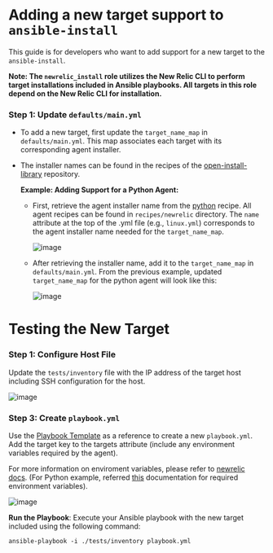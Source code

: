 # Adding a new target support to `ansible-install`

This guide is for developers who want to add support for a new target to the `ansible-install`. 

**Note: The `newrelic_install` role utilizes the New Relic CLI to perform target installations included in Ansible playbooks. All targets in this role depend on the New Relic CLI for installation.**

### Step 1: Update `defaults/main.yml`
- To add a new target, first update the `target_name_map` in `defaults/main.yml`. This map associates each target with its corresponding agent installer. 
- The installer names can be found in the recipes of the [open-install-library](https://github.com/newrelic/open-install-library) repository.

  **Example: Adding Support for a Python Agent:**
  - First, retrieve the agent installer name from the [python](https://github.com/newrelic/open-install-library/blob/main/recipes/newrelic/apm/python/linux.yml) recipe. 
    All agent recipes can be found in `recipes/newrelic` directory.
    The `name` attribute at the top of the .yml file (e.g., `linux.yml`) corresponds to the agent installer name needed for the `target_name_map`.
    
    ![image](https://github.com/user-attachments/assets/050ed2c3-a594-47ea-b023-1a0bd34bf28b)

  - After retrieving the installer name, add it to the `target_name_map` in `defaults/main.yml`.
    From the previous example, updated `target_name_map` for the python agent will look like this:
    
    ![image](https://github.com/user-attachments/assets/30b509c7-b321-4a9e-a46c-d5bf6ab2b38e)

# Testing the New Target

### Step 1: Configure Host File
Update the `tests/inventory` file with the IP address of the target host including SSH configuration for the host.

![image](https://github.com/user-attachments/assets/ad122bd9-2924-4837-b7f8-c8fc78334094)

### Step 3: Create `playbook.yml`
Use the [Playbook Template](https://github.com/newrelic/ansible-install/tree/main?tab=readme-ov-file#example-playbook) as a reference to create a new `playbook.yml`. 
Add the target key to the targets attribute (include any environment variables required by the agent). 

For more information on enviroment variables, please refer to [newrelic docs](https://docs.newrelic.com/).
(For Python example, referred [this](https://docs.newrelic.com/docs/apm/agents/python-agent/configuration/python-agent-configuration/#environment-variables) documentation for required environment variables).

![image](https://github.com/user-attachments/assets/795c80dc-6ccd-4f94-8174-92cda0c0a02f)

**Run the Playbook**: Execute your Ansible playbook with the new target included using the following command:

`ansible-playbook -i ./tests/inventory playbook.yml`





